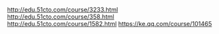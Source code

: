 http://edu.51cto.com/course/3233.html
http://edu.51cto.com/course/358.html
http://edu.51cto.com/course/1582.html
https://ke.qq.com/course/101465

